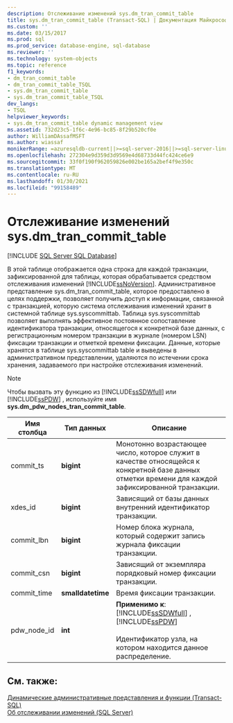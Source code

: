 ```yaml
---
description: Отслеживание изменений sys.dm_tran_commit_table
title: sys.dm_tran_commit_table (Transact-SQL) | Документация Майкрософт
ms.custom: ''
ms.date: 03/15/2017
ms.prod: sql
ms.prod_service: database-engine, sql-database
ms.reviewer: ''
ms.technology: system-objects
ms.topic: reference
f1_keywords:
- dm_tran_commit_table
- dm_tran_commit_table_TSQL
- sys.dm_tran_commit_table
- sys.dm_tran_commit_table_TSQL
dev_langs:
- TSQL
helpviewer_keywords:
- sys.dm_tran_commit_table dynamic management view
ms.assetid: 732d23c5-1f6c-4e96-bc85-8f29b520cf0e
author: WilliamDAssafMSFT
ms.author: wiassaf
monikerRange: =azuresqldb-current||>=sql-server-2016||>=sql-server-linux-2017||=azuresqldb-mi-current
ms.openlocfilehash: 272304e9d359d3d9569e4d68733d44fc424ce6e9
ms.sourcegitcommit: 33f0f190f962059826e002be165a2bef4f9e350c
ms.translationtype: MT
ms.contentlocale: ru-RU
ms.lasthandoff: 01/30/2021
ms.locfileid: "99158489"
---
```

# <a name="change-tracking---sysdm_tran_commit_table"></a>Отслеживание изменений sys.dm_tran_commit_table
[!INCLUDE [SQL Server SQL Database](../../includes/applies-to-version/sql-asdb.md)]

  В этой таблице отображается одна строка для каждой транзакции, зафиксированной для таблицы, которая обрабатывается средством отслеживания изменений [!INCLUDE[ssNoVersion](../../includes/ssnoversion-md.md)]. Административное представление sys.dm_tran_commit_table, которое предоставлено в целях поддержки, позволяет получить доступ к информации, связанной с транзакцией, которую система отслеживания изменений хранит в системной таблице sys.syscommittab. Таблица sys.syscommittab позволяет выполнять эффективное постоянное сопоставление идентификатора транзакции, относящегося к конкретной базе данных, с регистрационным номером транзакции в журнале (номером LSN) фиксации транзакции и отметкой времени фиксации. Данные, которые хранятся в таблице sys.syscommittab table и выведены в административном представлении, удаляются по истечении срока хранения, задаваемого при настройке отслеживания изменений.  
  
> [!NOTE]  
>  Чтобы вызвать эту функцию из [!INCLUDE[ssSDWfull](../../includes/sssdwfull-md.md)] или [!INCLUDE[ssPDW](../../includes/sspdw-md.md)] , используйте имя **sys.dm_pdw_nodes_tran_commit_table**.  
  
|Имя столбца|Тип данных|Описание|  
|-----------------|---------------|-----------------|  
|commit_ts|**bigint**|Монотонно возрастающее число, которое служит в качестве относящейся к конкретной базе данных отметки времени для каждой зафиксированной транзакции.|  
|xdes_id|**bigint**|Зависящий от базы данных внутренний идентификатор транзакции.|  
|commit_lbn|**bigint**|Номер блока журнала, который содержит запись журнала фиксации транзакции.|  
|commit_csn|**bigint**|Зависящий от экземпляра порядковый номер фиксации транзакции.|  
|commit_time|**smalldatetime**|Время фиксации транзакции.|  
|pdw_node_id|**int**|**Применимо к**: [!INCLUDE[ssSDWfull](../../includes/sssdwfull-md.md)] , [!INCLUDE[ssPDW](../../includes/sspdw-md.md)]<br /><br /> Идентификатор узла, на котором находится данное распределение.|  
  
## <a name="see-also"></a>См. также:  
 [Динамические административные представления и функции (Transact-SQL)](~/relational-databases/system-dynamic-management-views/system-dynamic-management-views.md)   
 [Об отслеживании изменений (SQL Server)](../../relational-databases/track-changes/about-change-tracking-sql-server.md)  
  
  


